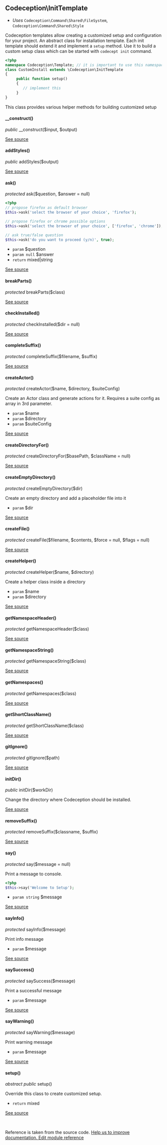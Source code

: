 
## Codeception\InitTemplate


* *Uses* `Codeception\Command\Shared\FileSystem`, `Codeception\Command\Shared\Style`

Codeception templates allow creating a customized setup and configuration for your project.
An abstract class for installation template. Each init template should extend it and implement a `setup` method.
Use it to build a custom setup class which can be started with `codecept init` command.


```php
<?php
namespace Codeception\Template; // it is important to use this namespace so codecept init could locate this template
class CustomInstall extends \Codeception\InitTemplate
{
     public function setup()
     {
        // implement this
     }
}
```
This class provides various helper methods for building customized setup


#### __construct()

 *public* __construct($input, $output) 

[See source](https://github.com/Codeception/Codeception/blob/2.4/src/Codeception/InitTemplate.php#L65)

#### addStyles()

 *public* addStyles($output) 

[See source](https://github.com/Codeception/Codeception/blob/2.4/src/Codeception/Command/Shared/Style.php#L9)

#### ask()

 *protected* ask($question, $answer = null) 

```php
<?php
// propose firefox as default browser
$this->ask('select the browser of your choice', 'firefox');

// propose firefox or chrome possible options
$this->ask('select the browser of your choice', ['firefox', 'chrome']);

// ask true/false question
$this->ask('do you want to proceed (y/n)', true);
```

 * `param` $question
 * `param null` $answer
 * `return` mixed|string

[See source](https://github.com/Codeception/Codeception/blob/2.4/src/Codeception/InitTemplate.php#L107)

#### breakParts()

 *protected* breakParts($class) 

[See source](https://github.com/Codeception/Codeception/blob/2.4/src/Codeception/Util/Shared/Namespaces.php#L6)

#### checkInstalled()

 *protected* checkInstalled($dir = null) 

[See source](https://github.com/Codeception/Codeception/blob/2.4/src/Codeception/InitTemplate.php#L208)

#### completeSuffix()

 *protected* completeSuffix($filename, $suffix) 

[See source](https://github.com/Codeception/Codeception/blob/2.4/src/Codeception/Command/Shared/FileSystem.php#L25)

#### createActor()

 *protected* createActor($name, $directory, $suiteConfig) 

Create an Actor class and generate actions for it.
Requires a suite config as array in 3rd parameter.

 * `param` $name
 * `param` $directory
 * `param` $suiteConfig

[See source](https://github.com/Codeception/Codeception/blob/2.4/src/Codeception/InitTemplate.php#L223)

#### createDirectoryFor()

 *protected* createDirectoryFor($basePath, $className = null) 

[See source](https://github.com/Codeception/Codeception/blob/2.4/src/Codeception/Command/Shared/FileSystem.php#L10)

#### createEmptyDirectory()

 *protected* createEmptyDirectory($dir) 

Create an empty directory and add a placeholder file into it
 * `param` $dir

[See source](https://github.com/Codeception/Codeception/blob/2.4/src/Codeception/InitTemplate.php#L195)

#### createFile()

 *protected* createFile($filename, $contents, $force = null, $flags = null) 

[See source](https://github.com/Codeception/Codeception/blob/2.4/src/Codeception/Command/Shared/FileSystem.php#L46)

#### createHelper()

 *protected* createHelper($name, $directory) 

Create a helper class inside a directory

 * `param` $name
 * `param` $directory

[See source](https://github.com/Codeception/Codeception/blob/2.4/src/Codeception/InitTemplate.php#L174)

#### getNamespaceHeader()

 *protected* getNamespaceHeader($class) 

[See source](https://github.com/Codeception/Codeception/blob/2.4/src/Codeception/Util/Shared/Namespaces.php#L31)

#### getNamespaceString()

 *protected* getNamespaceString($class) 

[See source](https://github.com/Codeception/Codeception/blob/2.4/src/Codeception/Util/Shared/Namespaces.php#L25)

#### getNamespaces()

 *protected* getNamespaces($class) 

[See source](https://github.com/Codeception/Codeception/blob/2.4/src/Codeception/Util/Shared/Namespaces.php#L40)

#### getShortClassName()

 *protected* getShortClassName($class) 

[See source](https://github.com/Codeception/Codeception/blob/2.4/src/Codeception/Util/Shared/Namespaces.php#L19)

#### gitIgnore()

 *protected* gitIgnore($path) 

[See source](https://github.com/Codeception/Codeception/blob/2.4/src/Codeception/InitTemplate.php#L201)

#### initDir()

 *public* initDir($workDir) 

Change the directory where Codeception should be installed.

[See source](https://github.com/Codeception/Codeception/blob/2.4/src/Codeception/InitTemplate.php#L75)

#### removeSuffix()

 *protected* removeSuffix($classname, $suffix) 

[See source](https://github.com/Codeception/Codeception/blob/2.4/src/Codeception/Command/Shared/FileSystem.php#L40)

#### say()

 *protected* say($message = null) 

Print a message to console.

```php
<?php
$this->say('Welcome to Setup');
```


 * `param string` $message

[See source](https://github.com/Codeception/Codeception/blob/2.4/src/Codeception/InitTemplate.php#L136)

#### sayInfo()

 *protected* sayInfo($message) 

Print info message
 * `param` $message

[See source](https://github.com/Codeception/Codeception/blob/2.4/src/Codeception/InitTemplate.php#L163)

#### saySuccess()

 *protected* saySuccess($message) 

Print a successful message
 * `param` $message

[See source](https://github.com/Codeception/Codeception/blob/2.4/src/Codeception/InitTemplate.php#L145)

#### sayWarning()

 *protected* sayWarning($message) 

Print warning message
 * `param` $message

[See source](https://github.com/Codeception/Codeception/blob/2.4/src/Codeception/InitTemplate.php#L154)

#### setup()

 *abstract public* setup() 

Override this class to create customized setup.
 * `return` mixed

[See source](https://github.com/Codeception/Codeception/blob/2.4/src/Codeception/InitTemplate.php#L88)

<p>&nbsp;</p><div class="alert alert-warning">Reference is taken from the source code. <a href="https://github.com/Codeception/Codeception/blob/2.4/src/Codeception/InitTemplate.php">Help us to improve documentation. Edit module reference</a></div>
